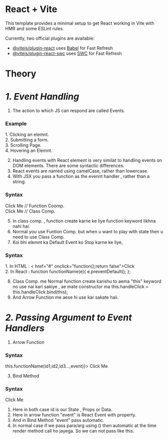 # React + Vite

This template provides a minimal setup to get React working in Vite with HMR and some ESLint rules.

Currently, two official plugins are available:

- [@vitejs/plugin-react](https://github.com/vitejs/vite-plugin-react/blob/main/packages/plugin-react/README.md) uses [Babel](https://babeljs.io/) for Fast Refresh
- [@vitejs/plugin-react-swc](https://github.com/vitejs/vite-plugin-react-swc) uses [SWC](https://swc.rs/) for Fast Refresh


# Theory

# _1. Event Handling_

1. The action to which JS can respond are called Events.

<h3>Example</h3>
1. Clicking an elemnt.
<br>
2. Submitting a form.
<br>
3. Scrolling Page.
<br>
4. Hovering an Elemnt.
<br>

2. Handling events with React element is very similat to handling events on DOM elements. There are some syntactic differences.
3. React events are named using camelCase, rather than lowercase.
4. With JSX you pass a function as the evennt handler , rather than a string.

<h3>Syntax</h3>
<onClick = {functionName}> Click Me </> // Function Coomp.
<br>
<onClick = {this.functionName}> Click Me </> // Class Comp.

5. In class comp. , function create karne ke liye function keyword likhna nahi hai.
6. Normal you use Funtion Comp. but when u want to play with state then u need to use Class Comp.
7. Koi bhi elemnt ka Default Event ko Stop karne ke liye,

<h3>Syntax</h3>
1. In HTML : < href="#" onclick="function();return false">Click </>
<br>
2. In React :   function functionName(e){
                    e.preventDefault();
                };

8. Class Comp. me Normal function create karishu to aema "this" keyword no use nai kari sakiye , ae mate constructor ma this.handleClick = this.handleClick.bind(this);
9. And Arrow Function me aese hi use kar sakate haii.

# _2. Passing Argument to Event Handlers_

1. Arrow Function
<h3>Syntax</h3>
<onClick = {(event) => this.functionName(id1,id2,id3...,event)}> Click Me </>
<br>

3. Bind Method
<h3>Syntax</h3>
<onClick = {this.functionName.bind(this,id)}> Click Me </>
<br>

1. Here in both case id is our State , Props or Data.
2. Here in arrow function "event" is React Event with property.
3. And in Bind Method "event" pass automatic. 
4. In normal case if we pass para/arg using () then automatic at the time render method call ho jayega. So we can not pass like this.
